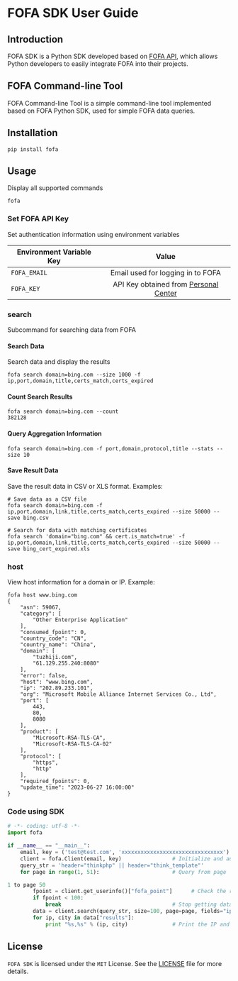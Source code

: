 # FOFA SDK User Guide

## Introduction
FOFA SDK is a Python SDK developed based on [FOFA API](https://fofa.info/api), which allows Python developers to easily integrate FOFA into their projects.

## FOFA Command-line Tool
FOFA Command-line Tool is a simple command-line tool implemented based on FOFA Python SDK, used for simple FOFA data queries.

## Installation
```shell
pip install fofa
```

## Usage

Display all supported commands
```shell
fofa
```

### Set FOFA API Key
Set authentication information using environment variables

| Environment Variable Key | Value                                                       |
|--------------------------|:-----------------------------------------------------------:|
| `FOFA_EMAIL`             | Email used for logging in to FOFA                           |
| `FOFA_KEY`               | API Key obtained from [Personal Center](https://fofa.info/userInfo) |

### search
Subcommand for searching data from FOFA

#### Search Data
Search data and display the results
```shell
fofa search domain=bing.com --size 1000 -f ip,port,domain,title,certs_match,certs_expired
```

#### Count Search Results
```shell
fofa search domain=bing.com --count
382128
```

#### Query Aggregation Information
```shell
fofa search domain=bing.com -f port,domain,protocol,title --stats --size 10
```

#### Save Result Data
Save the result data in CSV or XLS format. Examples:

```shell
# Save data as a CSV file
fofa search domain=bing.com -f ip,port,domain,link,title,certs_match,certs_expired --size 50000 --save bing.csv

# Search for data with matching certificates
fofa search 'domain="bing.com" && cert.is_match=true' -f ip,port,domain,link,title,certs_match,certs_expired --size 50000 --save bing_cert_expired.xls
```

### host
View host information for a domain or IP. Example:

```shell
fofa host www.bing.com
{
    "asn": 59067,
    "category": [
        "Other Enterprise Application"
    ],
    "consumed_fpoint": 0,
    "country_code": "CN",
    "country_name": "China",
    "domain": [
        "tuzhiji.com",
        "61.129.255.240:8080"
    ],
    "error": false,
    "host": "www.bing.com",
    "ip": "202.89.233.101",
    "org": "Microsoft Mobile Alliance Internet Services Co., Ltd",
    "port": [
        443,
        80,
        8080
    ],
    "product": [
        "Microsoft-RSA-TLS-CA",
        "Microsoft-RSA-TLS-CA-02"
    ],
    "protocol": [
        "https",
        "http"
    ],
    "required_fpoints": 0,
    "update_time": "2023-06-27 16:00:00"
}
```

### Code using SDK

```python
# -*- coding: utf-8 -*-
import fofa

if __name__ == "__main__":
    email, key = ('test@test.com', 'xxxxxxxxxxxxxxxxxxxxxxxxxxxxxxxx')  # Input email and key
    client = fofa.Client(email, key)                # Initialize and authenticate with fofa.Client using email and key, and get a fofa client object
    query_str = 'header="thinkphp" || header="think_template"'
    for page in range(1, 51):                       # Query from page 

1 to page 50
        fpoint = client.get_userinfo()["fofa_point"]      # Check the remaining number of F points
        if fpoint < 100:
            break                                   # Stop getting data when F points are less than 100
        data = client.search(query_str, size=100, page=page, fields="ip,city")  # Query the IP and city data for the current page
        for ip, city in data["results"]:
            print "%s,%s" % (ip, city)              # Print the IP and city for each data record

```


## License
`FOFA SDK` is licensed under the `MIT` License. See the [LICENSE](https://opensource.org/licenses/mit) file for more details.
